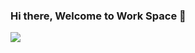 ### Hi there, Welcome to Work Space 👋

![](https://github-readme-stats.vercel.app/api?username=TashfeenRao&show_icons=true&count_private=true)

<!--
**TashfeenRao/TashfeenRao** is a ✨ _special_ ✨ repository because its `README.md` (this file) appears on your GitHub profile.

Here are some ideas to get you started:

- 🔭 I’m currently working on ...
- 🌱 I’m currently learning ...
- 👯 I’m looking to collaborate on ...
- 🤔 I’m looking for help with ...
- 💬 Ask me about ...
- 📫 How to reach me: ...
- 😄 Pronouns: ...
- ⚡ Fun fact: ...
-->
